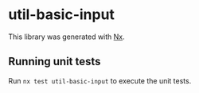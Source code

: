 # util-basic-input

This library was generated with [Nx](https://nx.dev).

## Running unit tests

Run `nx test util-basic-input` to execute the unit tests.
